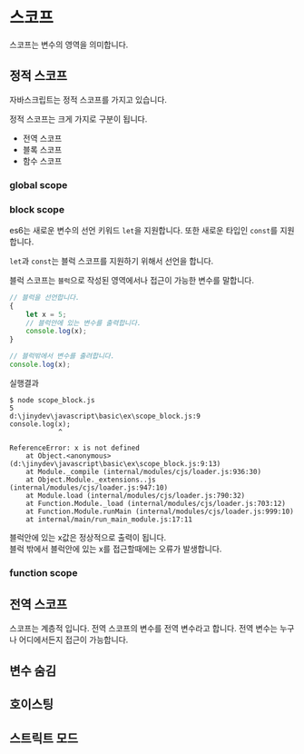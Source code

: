 # 스코프
스코프는 변수의 영역을 의미합니다.

## 정적 스코프
자바스크립트는 정적 스코프를 가지고 있습니다.

정적 스코프는 크게 가지로 구분이 됩니다.
* 전역 스코프
* 블록 스코프
* 함수 스코프

### global scope

### block scope
es6는 새로운 변수의 선언 키워드 `let`을 지원합니다.
또한 새로운 타입인 `const`를 지원합니다.

`let`과 `const`는 블럭 스코프를 지원하기 위해서 선언을 합니다.

블럭 스코프는 `블럭`으로 작성된 영역에서나 접근이 가능한 변수를 말합니다.

```javascript
// 블럭을 선언합니다.
{
    let x = 5;
    // 블럭안에 있는 변수를 출력합니다.
    console.log(x);
}

// 블럭밖에서 변수를 출려합니다.
console.log(x);
```

실행결과
```
$ node scope_block.js
5
d:\jinydev\javascript\basic\ex\scope_block.js:9
console.log(x);
            ^

ReferenceError: x is not defined
    at Object.<anonymous> (d:\jinydev\javascript\basic\ex\scope_block.js:9:13)
    at Module._compile (internal/modules/cjs/loader.js:936:30)
    at Object.Module._extensions..js (internal/modules/cjs/loader.js:947:10)
    at Module.load (internal/modules/cjs/loader.js:790:32)
    at Function.Module._load (internal/modules/cjs/loader.js:703:12)
    at Function.Module.runMain (internal/modules/cjs/loader.js:999:10)
    at internal/main/run_main_module.js:17:11
```

블럭안에 있는 x값은 정상적으로 출력이 됩니다.  
블럭 밖에서 블럭안에 있는 x를 접근할때에는 오류가 발생합니다.


### function scope


## 전역 스코프
스코프는 계층적 입니다. 전역 스코프의 변수를 전역 변수라고 합니다.
전역 변수는 누구나 어디에서든지 접근이 가능합니다.

## 변수 숨김

## 호이스팅

## 스트릭트 모드




